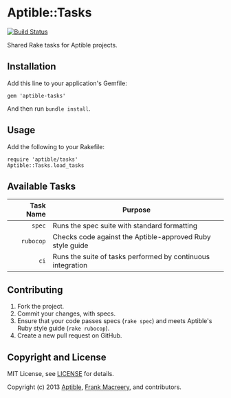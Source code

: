 # Aptible::Tasks

[![Build Status](https://travis-ci.org/aptible/aptible-tasks.png?branch=master)](https://travis-ci.org/aptible/aptible-tasks)

Shared Rake tasks for Aptible projects.

## Installation

Add this line to your application's Gemfile:

    gem 'aptible-tasks'

And then run `bundle install`.

## Usage

Add the following to your Rakefile:

    require 'aptible/tasks'
    Aptible::Tasks.load_tasks

## Available Tasks

| Task Name | Purpose |
| ---------:| ------- |
| `spec` | Runs the spec suite with standard formatting |
| `rubocop` | Checks code against the Aptible-approved Ruby style guide |
| `ci` | Runs the suite of tasks performed by continuous integration |

## Contributing

1. Fork the project.
1. Commit your changes, with specs.
1. Ensure that your code passes specs (`rake spec`) and meets Aptible's Ruby style guide (`rake rubocop`).
1. Create a new pull request on GitHub.

## Copyright and License

MIT License, see [LICENSE](LICENSE.md) for details.

Copyright (c) 2013 [Aptible](https://www.aptible.com), [Frank Macreery](https://github.com/fancyremarker), and contributors.
